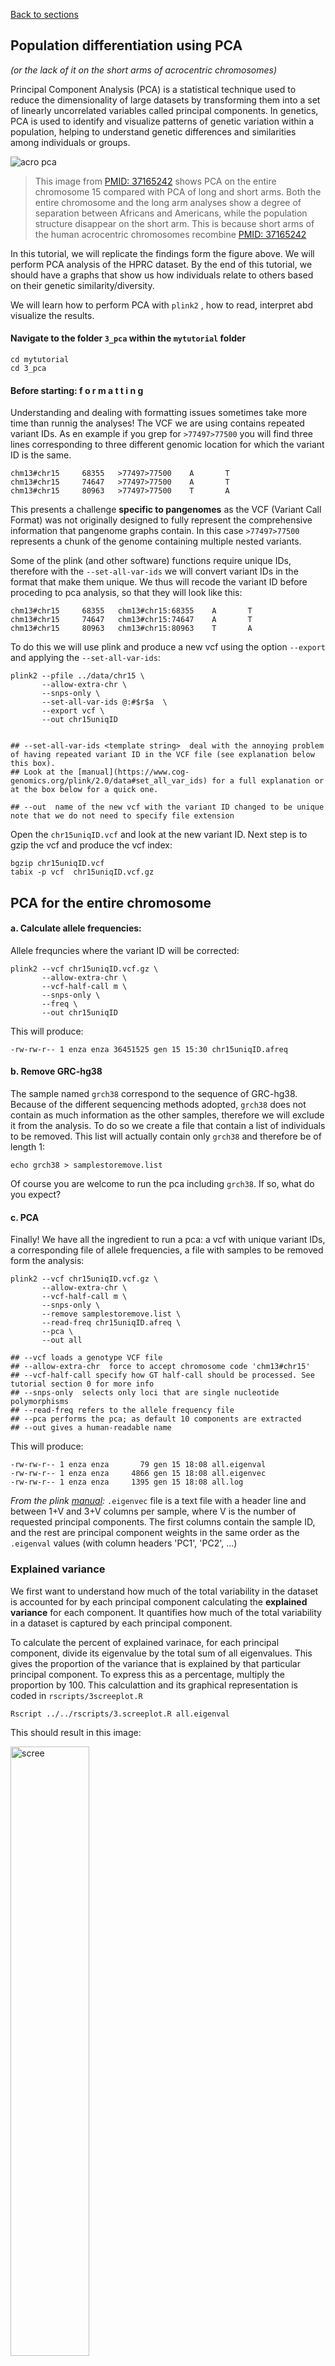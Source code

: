 [Back to sections](/#tutorial-sections)

## Population differentiation using PCA 
_(or the lack of it on the short arms of acrocentric chromosomes)_

Principal Component Analysis (PCA) is a statistical technique used to reduce the dimensionality of large datasets by transforming them into a set of linearly uncorrelated variables called principal components. In genetics, PCA is used to identify and visualize patterns of genetic variation within a population, helping to understand genetic differences and similarities among individuals or groups.


![acro pca](../img/pangenome_pca.png)

> This image from [PMID: 37165242](https://pubmed.ncbi.nlm.nih.gov/37165242/) shows PCA on the entire chromosome 15 compared with PCA of long and short arms. Both the entire chromosome and the long arm analyses show a degree of separation between Africans and Americans, while the population structure disappear on the short arm. This is because short arms of the human acrocentric chromosomes recombine [PMID: 37165242](https://pubmed.ncbi.nlm.nih.gov/37165241/) 


In this tutorial, we will replicate the findings form the figure above. We will perform PCA analysis of the HPRC dataset. By the end of this tutorial, we should have a graphs that show us how individuals relate to others based on their genetic similarity/diversity.

We will learn how to perform PCA with `plink2` , how to read, interpret abd visualize the results.  

#### Navigate to the folder `3_pca` within the `mytutorial` folder 

```shell
cd mytutorial
cd 3_pca
```

#### Before starting: f o r m a t t i n g 

Understanding and dealing with formatting issues sometimes take more time than runnig the analyses! The VCF we are using contains repeated variant IDs. As en example if you grep for `>77497>77500`  you will find three lines corresponding to three different genomic location for which the variant ID is the same. 

```shell
chm13#chr15     68355   >77497>77500    A       T
chm13#chr15     74647   >77497>77500    A       T
chm13#chr15     80963   >77497>77500    T       A
```

This presents a challenge **specific to pangenomes** as the VCF (Variant Call Format) was not originally designed to fully represent the comprehensive information that pangenome graphs contain. In this case `>77497>77500`  represents a chunk of the genome containing multiple nested variants.  

Some of the plink (and other software) functions require unique IDs, therefore with the `--set-all-var-ids` we will convert variant IDs in the format that make them unique. We thus will recode the variant ID before proceding to pca analysis, so that they will look like this: 

```shell
chm13#chr15     68355   chm13#chr15:68355    A       T
chm13#chr15     74647   chm13#chr15:74647    A       T
chm13#chr15     80963   chm13#chr15:80963    T       A
```

To do this we will use plink and produce a new vcf using the option `--export`  and applying the `--set-all-var-ids`: 

```shell
plink2 --pfile ../data/chr15 \
       --allow-extra-chr \
       --snps-only \
       --set-all-var-ids @:#$r$a  \
       --export vcf \
       --out chr15uniqID


## --set-all-var-ids <template string>  deal with the annoying problem of having repeated variant ID in the VCF file (see explanation below this box). 
## Look at the [manual](https://www.cog-genomics.org/plink/2.0/data#set_all_var_ids) for a full explanation or at the box below for a quick one. 

## --out  name of the new vcf with the variant ID changed to be unique note that we do not need to specify file extension 
```

Open the `chr15uniqID.vcf` and look at the new variant ID. Next step is to gzip the vcf and produce the vcf index: 

```shell
bgzip chr15uniqID.vcf 
tabix -p vcf  chr15uniqID.vcf.gz
```

## PCA for the entire chromosome

#### a. Calculate allele frequencies: 
Allele frequncies where the variant ID will be corrected:

```shell
plink2 --vcf chr15uniqID.vcf.gz \
       --allow-extra-chr \
       --vcf-half-call m \
       --snps-only \
       --freq \
       --out chr15uniqID 
```

This will produce: 
```shell
-rw-rw-r-- 1 enza enza 36451525 gen 15 15:30 chr15uniqID.afreq
```

#### b. Remove GRC-hg38 
The sample named `grch38` correspond to the sequence of GRC-hg38. Because of the different sequencing methods adopted, `grch38` does not contain as much information as the other samples, therefore we will exclude it from the analysis. To do so we create a file that contain a list of individuals to be removed. This list will actually contain only `grch38`  and therefore be of length 1: 

```shell
echo grch38 > samplestoremove.list

``` 
Of course you are welcome to run the pca including `grch38`. If so, what do you expect? 

#### c. PCA 
Finally! We have all the ingredient to run a pca: a vcf with unique variant IDs, a corresponding file of allele frequencies, a file with samples to be removed form the analysis: 

```shell 
plink2 --vcf chr15uniqID.vcf.gz \
       --allow-extra-chr \
       --vcf-half-call m \
       --snps-only \
       --remove samplestoremove.list \
       --read-freq chr15uniqID.afreq \
       --pca \
       --out all 

## --vcf loads a genotype VCF file
## --allow-extra-chr  force to accept chromosome code 'chm13#chr15'
## --vcf-half-call specify how GT half-call should be processed. See tutorial section 0 for more info
## --snps-only  selects only loci that are single nucleotide polymorphisms 
## --read-freq refers to the allele frequency file 
## --pca performs the pca; as default 10 components are extracted 
## --out gives a human-readable name 

```
This will produce: 

```shell
-rw-rw-r-- 1 enza enza       79 gen 15 18:08 all.eigenval
-rw-rw-r-- 1 enza enza     4866 gen 15 18:08 all.eigenvec
-rw-rw-r-- 1 enza enza     1395 gen 15 18:08 all.log
```

_From the plink [manual](https://www.cog-genomics.org/plink/2.0/formats#eigenvec):_  `.eigenvec` file is a text file with a header line and between 1+V and 3+V columns per sample, where V is the number of requested principal components. The first columns contain the sample ID, and the rest are principal component weights in the same order as the `.eigenval` values (with column headers 'PC1', 'PC2', ...)

### Explained variance 
We first want to understand how much of the total variability in the dataset is accounted for by each principal component calculating the **explained variance** for each component. It quantifies how much of the total variability in a dataset is captured by each principal component. 

To calculate the percent of explained varinace, for each principal component, divide its eigenvalue by the total sum of all eigenvalues. This gives the proportion of the variance that is explained by that particular principal component. To express this as a percentage, multiply the proportion by 100. This calculattion and its graphical representation is coded in `rscripts/3screeplot.R`

```shell
Rscript ../../rscripts/3.screeplot.R all.eigenval 
```

This should result in this image: 
<!---![scree](../img/all.eigenvalscree.png)--> 
<img src="../img/all.eigenvalscree.png" alt="scree" width="50%"/>

### Scatter Plot 
Next we want to make a scatter plot of the first two components: 

```shell
Rscript  ../../rscripts/3.plotPCA.R all.eigenvec  ../../metadata/hprc.metadata
```
This should result in this image: 
<!--![pca](../img/all.eigenvec.pca.png)---> 
<img src="../img/all.eigenvec.pca.png" alt="pca" width="60%"/>


## PCA for the p-arm and the q-arm 

Now try by yourself to implement pca only for the p-arm or the q-arm of the chromosome to see if there is a change. 
From this list of [centromeres coordinates](https://github.com/pangenome/chromosome_communities/blob/main/data/chm13.centromeres.approximate.bed) we can learn that for chr 15 the centromere is approximately between 15,412,039 bp and 17,709,803 bp. 

Our vcf spans variants from position 410 to 99,753,074: 

```shell

zcat chr15uniqID.vcf.gz | grep -v '##' | cut -f1,2  | head -2 
#CHROM  POS
chm13#chr15     410

zcat chr15uniqID.vcf.gz | grep -v '##' | cut -f1,2  | tail  -1 
chm13#chr15     99753074
```

How would you do it? 

We can make two sub-vcfs each containing only markers from the q-arm or the q-arm  using `bcftools`:  

```shell 
bcftools view -r chm13#chr15:17709803-99753074 -O z  -o q-arm.vcf.gz chr15uniqID.vcf.gz 

# -r specifies the genomic regioon 
# -O z produced a gzipped file 
# -o gives the output name 
# chr15uniqID.vcf.gz is teh starting vcf 
```

After producing the vcf we produce its index using tabix: 
```shell 
tabix -p vcf p-arm.vcf.gz
```

Similarly for the p-arm: 
```shell 
bcftools view -r  -r chm13#chr15:0-15412039 -O z  -o p-arm.vcf.gz chr15uniqID.vcf.gz 
tabix -p vcf p-arm.vcf.gz
```

Or you can use this already-made vcf for the p-arm: 
```shell
/home/genomics/workshop_materials/population_genomics/chr15.confident.SNPs.pArm.vcf.gz
```

Now repeat the PCA with plink: 
```shell
 
 plink2 --vcf q-arm.vcf.gz\
        --allow-extra-chr \
        --vcf-half-call m  \
        --snps-only \
        --remove samplestoremove.list \
        --read-freq chr15uniqID.afreq \
        --pca \
        --out q-arm

plink2 --vcf p-arm.vcf.gz \
        --allow-extra-chr \
        --vcf-half-call m \
        --snps-only \
        --rm-dup exclude-mismatch \
        --remove samplestoremove.list \
        --read-freq chr15uniqID.afreq \
        --pca \
        --out p-arm
```


And the plotting: 
```shell
Rscript  ../../rscripts/3.plotPCA.R p-arm.eigenvec  ../../metadata/hprc.metadata

Rscript  ../../rscripts/3.plotPCA.R q-arm.eigenvec  ../../metadata/hprc.metadata
```

#### Do you see any difference among p-arm, q-arm, and entire chromosome? 

[Back to sections](/#tutorial-sections)